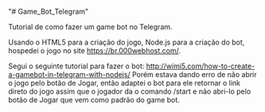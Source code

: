 "# Game_Bot_Telegram" 

Tutorial de como fazer um game bot no Telegram.

Usando o HTML5 para a criação do jogo, Node.js para a criação do bot, hospedei o jogo no site https://br.000webhost.com/.

Segui o seguinte tutorial para fazer o bot: http://wimi5.com/how-to-create-a-gamebot-in-telegram-with-nodejs/ Porém estava dando erro de não abrir o jogo pelo botão de Jogar, então adaptei o bot para ele retornar o link direto do jogo assim que o jogador da o comando /start e não abri-lo pelo botão de Jogar que vem como padrão do game bot. 
